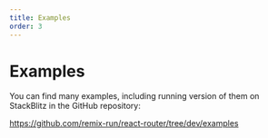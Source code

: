```yaml
---
title: Examples
order: 3
---
```


# Examples

You can find many examples, including running version of them on StackBlitz in the GitHub repository:

https://github.com/remix-run/react-router/tree/dev/examples
